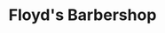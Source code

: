 ---
title: "Floyd's Barbershop"
url: /fort-collins/floyds-barbershop-west-elizabeth-street/
shop: hairdresser
---
